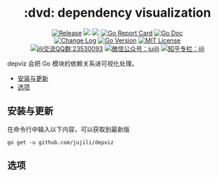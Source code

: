 <!-- markdownlint-disable MD041 -->
<h1 align="center">:dvd: dependency visualization</h1>
<p align="center">
<!--  -->
<a href="https://github.com/jujili/depviz/releases"> <img src="https://img.shields.io/github/v/tag/jujili/depviz?include_prereleases&sort=semver" alt="Release" title="Release"></a>
<!--  -->
<a href="https://www.travis-ci.org/jujili/depviz"><img src="https://www.travis-ci.org/jujili/depviz.svg?branch=master"/></a>
<!--  -->
<a href="https://codecov.io/gh/jujili/depviz"><img src="https://codecov.io/gh/jujili/depviz/branch/master/graph/badge.svg"/></a>
<!--  -->
<a href="https://goreportcard.com/report/github.com/jujili/depviz"><img src="https://goreportcard.com/badge/github.com/jujili/depviz" alt="Go Report Card" title="Go Report Card"/></a>
<!--  -->
<a href="http://godoc.org/github.com/jujili/depviz"><img src="https://img.shields.io/badge/godoc-depviz-blue.svg" alt="Go Doc" title="Go Doc"/></a>
<!--  -->
<br/>
<!--  -->
<a href="https://github.com/jujili/depviz/blob/master/CHANGELOG.md"><img src="https://img.shields.io/badge/Change-Log-blueviolet.svg" alt="Change Log" title="Change Log"/></a>
<!--  -->
<a href="https://golang.google.cn"><img src="https://img.shields.io/github/go-mod/go-version/jujili/depviz" alt="Go Version" title="Go Version"/></a>
<!--  -->
<a href="https://github.com/jujili/depviz/blob/master/LICENSE"><img src="https://img.shields.io/badge/License-MIT-blue.svg" alt="MIT License" title="MIT License"/></a>
<!--  -->
<br/>
<!--  -->
<a target="_blank" href="//shang.qq.com/wpa/qunwpa?idkey=7f61280435c41608fb8cb96cf8af7d31ef0007c44b223c9e3596ce84dec329bc"><img border="0" src="https://img.shields.io/badge/QQ%20群-23%2053%2000%2093-blue.svg" alt="jili交流QQ群:23530093" title="jili交流QQ群:23530093"></a>
<!--  -->
<a href="https://mp.weixin.qq.com/s?__biz=MzA4MDU4NDI5Mw==&mid=2455230332&idx=1&sn=8086c43e259b0012596ed63d6ecd7d10&chksm=88017c76bf76f5604f2f3280ffd96029b5ccaf99db48d18066d3e3bc9bc8a2e1a05de1a3225f&mpshare=1&scene=1&srcid=&sharer_sharetime=1578553397373&sharer_shareid=5ce52651949258759d82d1bf31b455b5#rd"><img src="https://img.shields.io/badge/微信公众号-jujili-success.svg" alt="微信公众号：jujili" title="微信公众号：jujili"/></a>
<!--  -->
<a href="https://zhuanlan.zhihu.com/jujili"><img src="https://img.shields.io/badge/知乎专栏-jili-blue.svg" alt="知乎专栏：jili" title="知乎专栏：jili"/></a>
<!--  -->
</p>

depviz 会把 Go 模块的依赖关系进可视化处理。

- [安装与更新](#%e5%ae%89%e8%a3%85%e4%b8%8e%e6%9b%b4%e6%96%b0)
- [选项](#%e9%80%89%e9%a1%b9)

## 安装与更新

在命令行中输入以下内容，可以获取到最新版

```shell
go get -u github.com/jujili/depviz
```

## 选项

